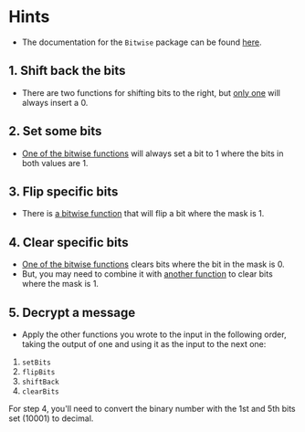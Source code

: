 # Hints

- The documentation for the `Bitwise` package can be found [here][bitwise-docs].

## 1. Shift back the bits

- There are two functions for shifting bits to the right, but [only one][bitwise-shiftRightZfBy] will always insert a 0.

## 2. Set some bits

- [One of the bitwise functions][bitwise-or] will always set a bit to 1 where the bits in both values are 1.

## 3. Flip specific bits

- There is [a bitwise function][bitwise-xor] that will flip a bit where the mask is 1.

## 4. Clear specific bits

- [One of the bitwise functions][bitwise-and] clears bits where the bit in the mask is 0.
- But, you may need to combine it with [another function][bitwise-complement] to clear bits where the mask is 1.

## 5. Decrypt a message

- Apply the other functions you wrote to the input in the following order, taking the output of one and using it as the input to the next one:

1. `setBits`
2. `flipBits`
3. `shiftBack`
4. `clearBits`

For step 4, you'll need to convert the binary number with the 1st and 5th bits set (10001) to decimal.

[bitwise-docs]: https://package.elm-lang.org/packages/elm/core/latest/Bitwise
[bitwise-shiftRightZfBy]: https://package.elm-lang.org/packages/elm/core/latest/Bitwise#shiftRightZfBy
[bitwise-or]: https://package.elm-lang.org/packages/elm/core/latest/Bitwise#or
[bitwise-xor]: https://package.elm-lang.org/packages/elm/core/latest/Bitwise#xor
[bitwise-complement]: https://package.elm-lang.org/packages/elm/core/latest/Bitwise#complement
[bitwise-and]: https://package.elm-lang.org/packages/elm/core/latest/Bitwise#and
